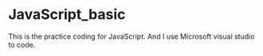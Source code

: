 # JavaScript_basic
This is the practice coding for JavaScript.
And I use Microsoft visual studio to code.


